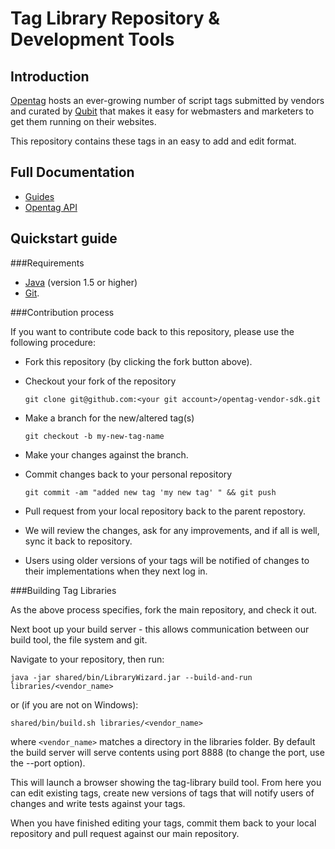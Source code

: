 # Tag Library Repository & Development Tools

## Introduction

[Opentag](https://opentag.qubitproducts.com/QDashboard) hosts an ever-growing number of script tags submitted by vendors and curated by [Qubit](http://www.qubitproducts.com) that makes it easy for webmasters and marketers to get them running on their websites. 

This repository contains these tags in an easy to add and edit format. 

## Full Documentation

- [Guides](https://opentag.qubitproducts.com/tagsdk/docs/#!/guide/getting_started)
- [Opentag API](https://opentag.qubitproducts.com/tagsdk/docs/#!/api)

## Quickstart guide

###Requirements

- [Java](https://www.java.com/en/download/) (version 1.5 or higher) 
- [Git](http://git-scm.com/downloads). 

###Contribution process

If you want to contribute code back to this repository, please use the following procedure:

 * Fork this repository (by clicking the fork button above). 
 * Checkout your fork of the repository 

   ```git clone git@github.com:<your git account>/opentag-vendor-sdk.git```
 
 * Make a branch for the new/altered tag(s) 
 
   ```git checkout -b my-new-tag-name```
 
 * Make your changes against the branch. 
 * Commit changes back to your personal repository 
 
   ```git commit -am "added new tag 'my new tag' " && git push```
 
 * Pull request from your local repository back to the parent repostory. 

 * We will review the changes, ask for any improvements, and if all is well, sync it back to repository. 

 * Users using older versions of your tags will be notified of changes to their implementations when they next log in.

###Building Tag Libraries

As the above process specifies, fork the main repository, and check it out.

Next boot up your build server - this allows communication between our build tool, the file system and git. 

Navigate to your repository, then run:

```
java -jar shared/bin/LibraryWizard.jar --build-and-run libraries/<vendor_name>
```

or (if you are not on Windows):

```
shared/bin/build.sh libraries/<vendor_name>
```

where ```<vendor_name>``` matches a directory in the libraries folder. By default the build server will serve contents using port 8888 (to change the port, use the --port <port number> option).

This will launch a browser showing the tag-library build tool. From here you can edit existing tags, create new versions of tags that will notify users of changes and write tests against your tags.

When you have finished editing your tags, commit them back to your local repository and pull request against our main repository.  